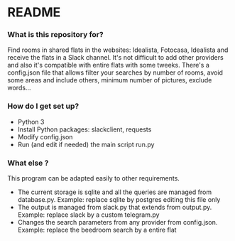 # README #

### What is this repository for? ###

Find rooms in shared flats in the websites: Idealista, Fotocasa, Idealista and receive the flats in a Slack channel.
It's not difficult to add other providers and also it's compatible with entire flats with some tweeks.
There's a config.json file that allows filter your searches by number of rooms, avoid some areas and include others,
minimum number of pictures, exclude words...


### How do I get set up? ###

* Python 3
* Install Python packages: slackclient, requests
* Modify config.json
* Run (and edit if needed) the main script run.py

### What else ? ###

This program can be adapted easily to other requirements.
* The current storage is sqlite and all the queries are managed from database.py. Example: replace sqlite by postgres editing this file only
* The output is managed from slack.py that extends from output.py. Example: replace slack by a custom telegram.py
* Changes the search parameters from any provider from config.json. Example: replace the beedroom search by a entire flat